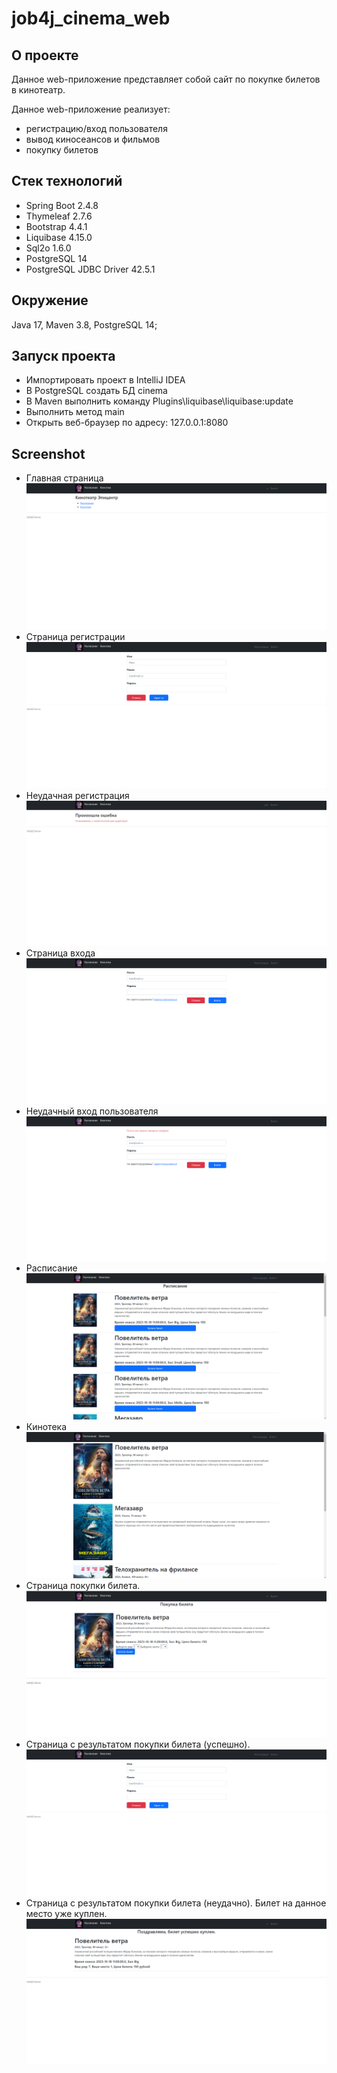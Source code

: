 # job4j_cinema_web

## О проекте

Данное web-приложение представляет собой сайт по покупке билетов в кинотеатр.

Данное web-приложение реализует:
- регистрацию/вход пользователя
- вывод киносеансов и фильмов
- покупку билетов

## Стек технологий
* Spring Boot 2.4.8
* Thymeleaf 2.7.6
* Bootstrap 4.4.1
* Liquibase 4.15.0
* Sql2o 1.6.0
* PostgreSQL 14
* PostgreSQL JDBC Driver 42.5.1

## Окружение 
Java 17, Maven 3.8, PostgreSQL 14;

## Запуск проекта
- Импортировать проект в IntelliJ IDEA
- В PostgreSQL создать БД cinema
- В Maven выполнить команду Plugins\liquibase\liquibase:update
- Выполнить метод main
- Открыть веб-браузер по адресу: 127.0.0.1:8080

## Screenshot
- Главная страница
![](/img/main_page.png)
- Страница регистрации
![](/img/signup.png)
- Неудачная регистрация
![](/img/signup_error.png)
- Страница входа
![](/img/login.png)
- Неудачный вход пользователя
![](/img/login_error.png)
- Расписание
![](/img/schedule.png)
- Кинотека
![](/img/movies.png)
- Страница покупки билета.
![](/img/buy_ticket.png)
- Страница с результатом покупки билета (успешно).
![](/img/signup.png)
- Страница с результатом покупки билета (неудачно). Билет на данное место уже куплен.
![](/img/buy_ticket_successfully.png)
